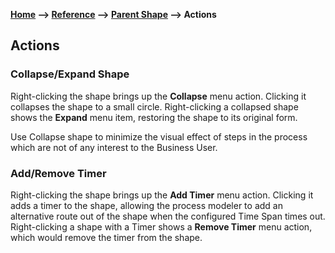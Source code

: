 **[Home](/) --> [Reference](/ref) --> [Parent Shape](javascript:history.back()) --> Actions**

## Actions

### Collapse/Expand Shape

Right-clicking the shape brings up the **Collapse** menu action. Clicking it collapses the shape to a small circle. Right-clicking a collapsed shape shows the **Expand** menu item, restoring the shape to its original form.

Use Collapse shape to minimize the visual effect of steps in the process which are not of any interest to the Business User.

### Add/Remove Timer

Right-clicking the shape brings up the **Add Timer** menu action. Clicking it adds a timer to the shape, allowing the process modeler to add an alternative route out of the shape when the configured Time Span times out. 
Right-clicking a shape with a Timer shows a **Remove Timer** menu action, which would remove the timer from the shape. 